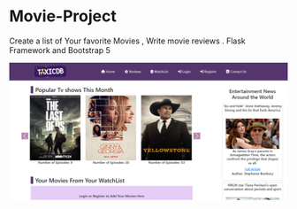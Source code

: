 # Movie-Project
Create a list of Your favorite Movies , Write movie reviews . Flask Framework and Bootstrap 5 

![alt text](https://github.com/kimulu/Movie-Project/blob/master/static/images/movie-project1.PNG?raw=true)
